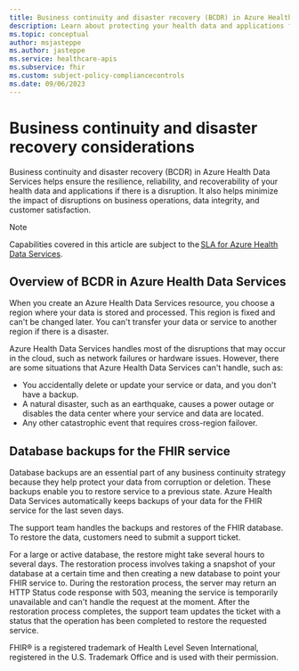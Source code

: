 ```yaml
---
title: Business continuity and disaster recovery (BCDR) in Azure Health Data Services
description: Learn about protecting your health data and applications from disruptions or disasters using BCDR capabilities in Azure Health Data Services.
ms.topic: conceptual
author: msjasteppe
ms.author: jasteppe
ms.service: healthcare-apis
ms.subservice: fhir
ms.custom: subject-policy-compliancecontrols
ms.date: 09/06/2023
---
```

# Business continuity and disaster recovery considerations

Business continuity and disaster recovery (BCDR) in Azure Health Data Services helps ensure the resilience, reliability, and recoverability of your health data and applications if there is a disruption. It also helps minimize the impact of disruptions on business operations, data integrity, and customer satisfaction. 

> [!NOTE]
> Capabilities covered in this article are subject to the [SLA for Azure Health Data Services](https://www.microsoft.com/licensing/docs/view/Service-Level-Agreements-SLA-for-Online-Services?lang=1).

## Overview of BCDR in Azure Health Data Services

When you create an Azure Health Data Services resource, you choose a region where your data is stored and processed. This region is fixed and can't be changed later. You can't transfer your data or service to another region if there is a disaster. 

Azure Health Data Services handles most of the disruptions that may occur in the cloud, such as network failures or hardware issues. However, there are some situations that Azure Health Data Services can't handle, such as:

* You accidentally delete or update your service or data, and you don't have a backup.
* A natural disaster, such as an earthquake, causes a power outage or disables the data center where your service and data are located.
* Any other catastrophic event that requires cross-region failover.

## Database backups for the FHIR service

Database backups are an essential part of any business continuity strategy because they help protect your data from corruption or deletion. These backups enable you to restore service to a previous state. Azure Health Data Services automatically keeps backups of your data for the FHIR service for the last seven days.

The support team handles the backups and restores of the FHIR database. To restore the data, customers need to submit a support ticket.

For a large or active database, the restore might take several hours to several days. The restoration process involves taking a snapshot of your database at a certain time and then creating a new database to point your FHIR service to. During the restoration process, the server may return an HTTP Status code response with 503, meaning the service is temporarily unavailable and can't handle the request at the moment. After the restoration process completes, the support team updates the ticket with a status that the operation has been completed to restore the requested service.

FHIR&#174; is a registered trademark of Health Level Seven International, registered in the U.S. Trademark Office and is used with their permission.
